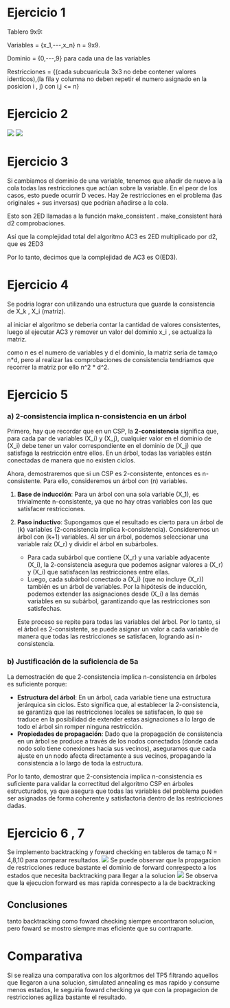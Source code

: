 # Ejercicio 1
Tablero 9x9:

Variables = {x_1,---,x_n} n = 9x9.

Dominio = {0,---,9} para cada una de las variables

Restricciones = {(cada subcuaricula 3x3 no debe contener valores identicos),(la fila y columna no deben repetir el numero asignado en la posicion i , j) con i,j <= n}

# Ejercicio 2
![](images/2-2.jpeg)
![](images/2-1.jpeg)
# Ejercicio 3
Si cambiamos el dominio de una variable, tenemos que añadir de nuevo a la cola todas las restricciones que actúan sobre la variable. En el peor de los casos, esto puede ocurrir D veces. Hay 2e restricciones en el problema (las originales + sus inversas) que podrían añadirse a la cola.

Esto son 2ED llamadas a la función make_consistent . make_consistent hará d2 comprobaciones.

Así que la complejidad total del algoritmo AC3 es 2ED multiplicado por d2, que es 2ED3

Por lo tanto, decimos que la complejidad de AC3 es O(ED3).


# Ejercicio 4
Se podria lograr con utilizando una estructura que guarde la consistencia de X_k , X_i (matriz).

al iniciar el algoritmo se deberia contar la cantidad de valores consistentes, luego al ejecutar AC3 y remover un valor del dominio x_i , se actualiza la matriz.

como n es el numero de variables y d el dominio, la matriz seria de tama;o n*d, pero al realizar las comprobaciones de consistencia tendriamos que recorrer la matriz por ello n^2 * d^2.

# Ejercicio 5

### a) 2-consistencia implica n-consistencia en un árbol

Primero, hay que recordar que en un CSP, la **2-consistencia** significa que, para cada par de variables \(X_i\) y \(X_j\), cualquier valor en el dominio de \(X_i\) debe tener un valor correspondiente en el dominio de \(X_j\) que satisfaga la restricción entre ellos. En un árbol, todas las variables están conectadas de manera que no existen ciclos.

Ahora, demostraremos que si un CSP es 2-consistente, entonces es n-consistente. Para ello, consideremos un árbol con \(n\) variables.

1. **Base de inducción**: Para un árbol con una sola variable \(X_1\), es trivialmente n-consistente, ya que no hay otras variables con las que satisfacer restricciones.

2. **Paso inductivo**: Supongamos que el resultado es cierto para un árbol de \(k\) variables (2-consistencia implica k-consistencia). Consideremos un árbol con \(k+1\) variables. Al ser un árbol, podemos seleccionar una variable raíz \(X_r\) y dividir el árbol en subárboles.

   - Para cada subárbol que contiene \(X_r\) y una variable adyacente \(X_i\), la 2-consistencia asegura que podemos asignar valores a \(X_r\) y \(X_i\) que satisfacen las restricciones entre ellas.
   - Luego, cada subárbol conectado a \(X_i\) (que no incluye \(X_r\)) también es un árbol de variables. Por la hipótesis de inducción, podemos extender las asignaciones desde \(X_i\) a las demás variables en su subárbol, garantizando que las restricciones son satisfechas.

   Este proceso se repite para todas las variables del árbol. Por lo tanto, si el árbol es 2-consistente, se puede asignar un valor a cada variable de manera que todas las restricciones se satisfacen, logrando así n-consistencia.

### b) Justificación de la suficiencia de 5a

La demostración de que 2-consistencia implica n-consistencia en árboles es suficiente porque:

- **Estructura del árbol**: En un árbol, cada variable tiene una estructura jerárquica sin ciclos. Esto significa que, al establecer la 2-consistencia, se garantiza que las restricciones locales se satisfacen, lo que se traduce en la posibilidad de extender estas asignaciones a lo largo de todo el árbol sin romper ninguna restricción.
- **Propiedades de propagación**: Dado que la propagación de consistencia en un árbol se produce a través de los nodos conectados (donde cada nodo solo tiene conexiones hacia sus vecinos), aseguramos que cada ajuste en un nodo afecta directamente a sus vecinos, propagando la consistencia a lo largo de toda la estructura.

Por lo tanto, demostrar que 2-consistencia implica n-consistencia es suficiente para validar la correctitud del algoritmo CSP en árboles estructurados, ya que asegura que todas las variables del problema pueden ser asignadas de forma coherente y satisfactoria dentro de las restricciones dadas.

# Ejercicio 6 , 7 

Se implemento backtracking y foward checking en tableros de tama;o N = 4,8,10 para comparar resultados.
![](images/7-1.png)
Se puede observar que la propagacion de restricciones reduce bastante el dominio de forward conrespecto a los estados que necesita backtracking para llegar a la solucion
![](images/7-2.png)
Se observa que la ejecucion forward es mas rapida conrespecto a la de backtracking

## Conclusiones 
tanto backtracking como foward checking siempre encontraron solucion, pero foward se mostro siempre mas eficiente que su contraparte.

# Comparativa
Si se realiza una comparativa con los algoritmos del TP5 filtrando aquellos que llegaron a una solucion, simulated annealing es mas rapido y consume menos estados, le seguiria foward checking ya que con la propagacion de restricciones agiliza bastante el resultado.